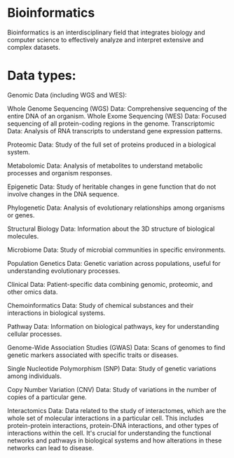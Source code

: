# Bioinformatics

Bioinformatics is an interdisciplinary field that integrates biology and computer science to effectively analyze and interpret extensive and complex datasets.

# Data types: 
Genomic Data (including WGS and WES):

Whole Genome Sequencing (WGS) Data: Comprehensive sequencing of the entire DNA of an organism.
Whole Exome Sequencing (WES) Data: Focused sequencing of all protein-coding regions in the genome.
Transcriptomic Data: Analysis of RNA transcripts to understand gene expression patterns.

Proteomic Data: Study of the full set of proteins produced in a biological system.

Metabolomic Data: Analysis of metabolites to understand metabolic processes and organism responses.

Epigenetic Data: Study of heritable changes in gene function that do not involve changes in the DNA sequence.

Phylogenetic Data: Analysis of evolutionary relationships among organisms or genes.

Structural Biology Data: Information about the 3D structure of biological molecules.

Microbiome Data: Study of microbial communities in specific environments.

Population Genetics Data: Genetic variation across populations, useful for understanding evolutionary processes.

Clinical Data: Patient-specific data combining genomic, proteomic, and other omics data.

Chemoinformatics Data: Study of chemical substances and their interactions in biological systems.

Pathway Data: Information on biological pathways, key for understanding cellular processes.

Genome-Wide Association Studies (GWAS) Data: Scans of genomes to find genetic markers associated with specific traits or diseases.

Single Nucleotide Polymorphism (SNP) Data: Study of genetic variations among individuals.

Copy Number Variation (CNV) Data: Study of variations in the number of copies of a particular gene.

Interactomics Data: Data related to the study of interactomes, which are the whole set of molecular interactions in a particular cell. This includes protein-protein interactions, protein-DNA interactions, and other types of interactions within the cell. It's crucial for understanding the functional networks and pathways in biological systems and how alterations in these networks can lead to disease.
